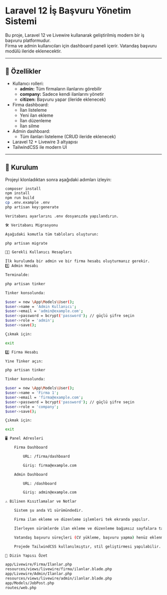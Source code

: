 # Laravel 12 İş Başvuru Yönetim Sistemi

Bu proje, Laravel 12 ve Livewire kullanarak geliştirilmiş modern bir iş başvuru platformudur.  
Firma ve admin kullanıcıları için dashboard paneli içerir. Vatandaş başvuru modülü ileride eklenecektir.

---

## 🎯 Özellikler

- Kullanıcı rolleri:
  - **admin:** Tüm firmaların ilanlarını görebilir
  - **company:** Sadece kendi ilanlarını yönetir
  - **citizen:** Başvuru yapar (ileride eklenecek)
- Firma dashboard:
  - İlan listeleme
  - Yeni ilan ekleme
  - İlan düzenleme
  - İlan silme
- Admin dashboard:
  - Tüm ilanları listeleme (CRUD ileride eklenecek)
- Laravel 12 + Livewire 3 altyapısı
- TailwindCSS ile modern UI

---

## 🚀 Kurulum

Projeyi klonladıktan sonra aşağıdaki adımları izleyin:

```bash
composer install
npm install
npm run build
cp .env.example .env
php artisan key:generate

Veritabanı ayarlarını .env dosyanızda yapılandırın.

🛠 Veritabanı Migrasyonu

Aşağıdaki komutla tüm tabloları oluşturun:

php artisan migrate

🧑‍💻 Gerekli Kullanıcı Hesapları

İlk kurulumda bir admin ve bir firma hesabı oluşturmanız gerekir.
1️⃣ Admin Hesabı

Terminalde:

php artisan tinker

Tinker konsolunda:

$user = new \App\Models\User();
$user->name = 'Admin Kullanıcı';
$user->email = 'admin@example.com';
$user->password = bcrypt('password'); // güçlü şifre seçin
$user->role = 'admin';
$user->save();

Çıkmak için:

exit

2️⃣ Firma Hesabı

Yine Tinker açın:

php artisan tinker

Tinker konsolunda:

$user = new \App\Models\User();
$user->name = 'Firma 1';
$user->email = 'firma@example.com';
$user->password = bcrypt('password'); // güçlü şifre seçin
$user->role = 'company';
$user->save();

Çıkmak için:

exit

🖥 Panel Adresleri

    Firma Dashboard

        URL: /firma/dashboard

        Giriş: firma@example.com

    Admin Dashboard

        URL: /dashboard

        Giriş: admin@example.com

⚠️ Bilinen Kısıtlamalar ve Notlar

    Sistem şu anda V1 sürümündedir.

    Firma ilan ekleme ve düzenleme işlemleri tek ekranda yapılır.

    İlerleyen sürümlerde ilan ekleme ve düzenleme bağımsız sayfalara taşınacaktır.

    Vatandaş başvuru süreçleri (CV yükleme, başvuru yapma) henüz eklenmemiştir.

    Projede TailwindCSS kullanılmıştır, stil geliştirmesi yapılabilir.

📂 Dizin Yapısı Özet

app/Livewire/Firma/Ilanlar.php
resources/views/livewire/firma/ilanlar.blade.php
app/Livewire/Admin/Ilanlar.php
resources/views/livewire/admin/ilanlar.blade.php
app/Models/JobPost.php
routes/web.php